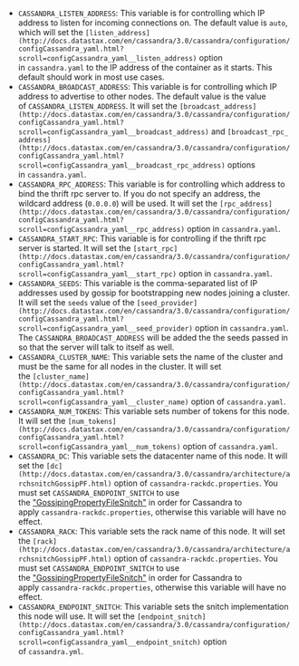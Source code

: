 - `CASSANDRA_LISTEN_ADDRESS`: This variable is for controlling which IP address to listen for incoming connections on. The default value is `auto`, which will set the `[listen_address](http://docs.datastax.com/en/cassandra/3.0/cassandra/configuration/configCassandra_yaml.html?scroll=configCassandra_yaml__listen_address)` option in `cassandra.yaml` to the IP address of the container as it starts. This default should work in most use cases.   
- `CASSANDRA_BROADCAST_ADDRESS`: This variable is for controlling which IP address to advertise to other nodes. The default value is the value of `CASSANDRA_LISTEN_ADDRESS`. It will set the `[broadcast_address](http://docs.datastax.com/en/cassandra/3.0/cassandra/configuration/configCassandra_yaml.html?scroll=configCassandra_yaml__broadcast_address)` and `[broadcast_rpc_address](http://docs.datastax.com/en/cassandra/3.0/cassandra/configuration/configCassandra_yaml.html?scroll=configCassandra_yaml__broadcast_rpc_address)` options in `cassandra.yaml`.   
- `CASSANDRA_RPC_ADDRESS`: This variable is for controlling which address to bind the thrift rpc server to. If you do not specify an address, the wildcard address (`0.0.0.0`) will be used. It will set the `[rpc_address](http://docs.datastax.com/en/cassandra/3.0/cassandra/configuration/configCassandra_yaml.html?scroll=configCassandra_yaml__rpc_address)` option in `cassandra.yaml`.   
- `CASSANDRA_START_RPC`: This variable is for controlling if the thrift rpc server is started. It will set the `[start_rpc](http://docs.datastax.com/en/cassandra/3.0/cassandra/configuration/configCassandra_yaml.html?scroll=configCassandra_yaml__start_rpc)` option in `cassandra.yaml`.   
- `CASSANDRA_SEEDS`: This variable is the comma-separated list of IP addresses used by gossip for bootstrapping new nodes joining a cluster. It will set the `seeds` value of the `[seed_provider](http://docs.datastax.com/en/cassandra/3.0/cassandra/configuration/configCassandra_yaml.html?scroll=configCassandra_yaml__seed_provider)` option in `cassandra.yaml`. The `CASSANDRA_BROADCAST_ADDRESS` will be added the the seeds passed in so that the server will talk to itself as well.   
- `CASSANDRA_CLUSTER_NAME`: This variable sets the name of the cluster and must be the same for all nodes in the cluster. It will set the `[cluster_name](http://docs.datastax.com/en/cassandra/3.0/cassandra/configuration/configCassandra_yaml.html?scroll=configCassandra_yaml__cluster_name)` option of `cassandra.yaml`.   
- `CASSANDRA_NUM_TOKENS`: This variable sets number of tokens for this node. It will set the `[num_tokens](http://docs.datastax.com/en/cassandra/3.0/cassandra/configuration/configCassandra_yaml.html?scroll=configCassandra_yaml__num_tokens)` option of `cassandra.yaml`.   
- `CASSANDRA_DC`: This variable sets the datacenter name of this node. It will set the `[dc](http://docs.datastax.com/en/cassandra/3.0/cassandra/architecture/archsnitchGossipPF.html)` option of `cassandra-rackdc.properties`. You must set `CASSANDRA_ENDPOINT_SNITCH` to use the ["GossipingPropertyFileSnitch"](https://docs.datastax.com/en/cassandra/3.0/cassandra/architecture/archsnitchGossipPF.html) in order for Cassandra to apply `cassandra-rackdc.properties`, otherwise this variable will have no effect.   
- `CASSANDRA_RACK`: This variable sets the rack name of this node. It will set the `[rack](http://docs.datastax.com/en/cassandra/3.0/cassandra/architecture/archsnitchGossipPF.html)` option of `cassandra-rackdc.properties`. You must set `CASSANDRA_ENDPOINT_SNITCH` to use the ["GossipingPropertyFileSnitch"](https://docs.datastax.com/en/cassandra/3.0/cassandra/architecture/archsnitchGossipPF.html) in order for Cassandra to apply `cassandra-rackdc.properties`, otherwise this variable will have no effect.   
- `CASSANDRA_ENDPOINT_SNITCH`: This variable sets the snitch implementation this node will use. It will set the `[endpoint_snitch](http://docs.datastax.com/en/cassandra/3.0/cassandra/configuration/configCassandra_yaml.html?scroll=configCassandra_yaml__endpoint_snitch)` option of `cassandra.yml`.   